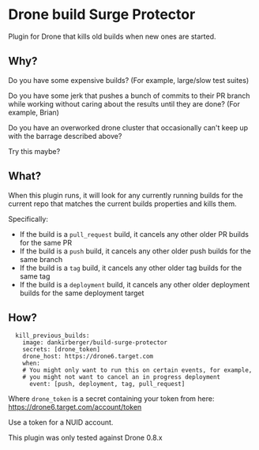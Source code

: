 # Drone build Surge Protector
Plugin for Drone that kills old builds when new ones are started.

## Why?
Do you have some expensive builds? (For example, large/slow test suites)

Do you have some jerk that pushes a bunch of commits to their PR branch while working
without caring about the results until they are done? (For example, Brian)

Do you have an overworked drone cluster that occasionally can't keep up with the barrage described above?

Try this maybe?

## What?
When this plugin runs, it will look for any currently running builds for the current repo that
matches the current builds properties and kills them.

Specifically:
* If the build is a `pull_request` build, it cancels any other older PR builds for the same PR
* If the build is a `push` build, it cancels any other older push builds for the same branch
* If the build is a `tag` build, it cancels any other older tag builds for the same tag
* If the build is a `deployment` build, it cancels any other older deployment builds for the same deployment target

## How?
```
  kill_previous_builds:
    image: dankirberger/build-surge-protector
    secrets: [drone_token]
    drone_host: https://drone6.target.com
    when:
    # You might only want to run this on certain events, for example, 
    # you might not want to cancel an in progress deployment
      event: [push, deployment, tag, pull_request]
```

Where `drone_token` is a secret containing your token from here: https://drone6.target.com/account/token

Use a token for a NUID account.

This plugin was only tested against Drone 0.8.x